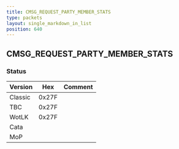 ```yaml
---
title: CMSG_REQUEST_PARTY_MEMBER_STATS
type: packets
layout: single_markdown_in_list
position: 640
---
```


## CMSG_REQUEST_PARTY_MEMBER_STATS

### Status

Version    | Hex        | Comment
---------- | ---------- | ---------- 
Classic    | 0x27F      |
TBC        | 0x27F      |
WotLK      | 0x27F      |
Cata       |            |
MoP        |            |